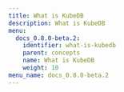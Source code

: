 ```yaml
---
title: What is KubeDB
description: What is KubeDB
menu:
  docs_0.8.0-beta.2:
    identifier: what-is-kubedb
    parent: concepts
    name: What is KubeDB
    weight: 10
menu_name: docs_0.8.0-beta.2
---
```

